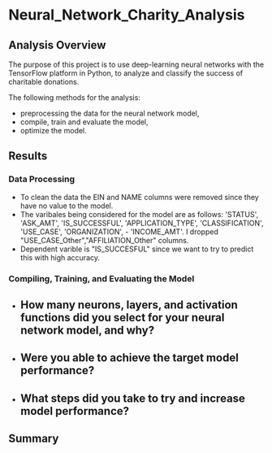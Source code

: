 # Neural_Network_Charity_Analysis
 
## Analysis Overview
The purpose of this project is to use deep-learning neural networks with the TensorFlow platform in Python, to analyze and classify the success of charitable donations.

The following methods for the analysis:
- preprocessing the data for the neural network model,
- compile, train and evaluate the model,
- optimize the model.

## Results
### Data Processing
- To clean the data the EIN and NAME columns were removed since they have no value to the model.
- The varibales being considered for the model are as follows: 'STATUS', 'ASK_AMT', 'IS_SUCCESSFUL', 'APPLICATION_TYPE', 'CLASSIFICATION', 'USE_CASE', 'ORGANIZATION', - 'INCOME_AMT'. I dropped "USE_CASE_Other","AFFILIATION_Other" columns.
- Dependent varible is "IS_SUCCESFUL" since we want to try to predict this with high accuracy.

### Compiling, Training, and Evaluating the Model
- How many neurons, layers, and activation functions did you select for your neural network model, and why?
    - 
- Were you able to achieve the target model performance?
    - 
- What steps did you take to try and increase model performance?
    - 


## Summary